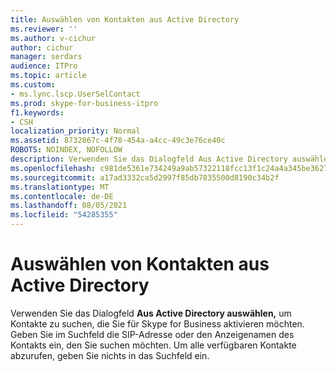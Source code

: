 ```yaml
---
title: Auswählen von Kontakten aus Active Directory
ms.reviewer: ''
ms.author: v-cichur
author: cichur
manager: serdars
audience: ITPro
ms.topic: article
ms.custom:
- ms.lync.lscp.UserSelContact
ms.prod: skype-for-business-itpro
f1.keywords:
- CSH
localization_priority: Normal
ms.assetid: 8732867c-4f78-454a-a4cc-49c3e76ce40c
ROBOTS: NOINDEX, NOFOLLOW
description: Verwenden Sie das Dialogfeld Aus Active Directory auswählen, um Kontakte zu suchen, die Sie für Skype for Business aktivieren möchten. Geben Sie im Suchfeld die SIP-Adresse oder den Anzeigenamen des Kontakts ein, den Sie suchen möchten. Um alle verfügbaren Kontakte abzurufen, geben Sie nichts in das Suchfeld ein.
ms.openlocfilehash: c981de5361e734249a9ab57322118fcc13f1c24a4a345be3627fcd233334af5b
ms.sourcegitcommit: a17ad3332ca5d2997f85db7835500d8190c34b2f
ms.translationtype: MT
ms.contentlocale: de-DE
ms.lasthandoff: 08/05/2021
ms.locfileid: "54285355"
---
```

# <a name="select-contacts-from-active-directory"></a>Auswählen von Kontakten aus Active Directory
 
Verwenden Sie das Dialogfeld **Aus Active Directory auswählen,** um Kontakte zu suchen, die Sie für Skype for Business aktivieren möchten. Geben Sie im Suchfeld die SIP-Adresse oder den Anzeigenamen des Kontakts ein, den Sie suchen möchten. Um alle verfügbaren Kontakte abzurufen, geben Sie nichts in das Suchfeld ein.
  
 
  

